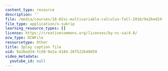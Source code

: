 ```yaml
---
content_type: resource
description: ''
file: /media/courses/18-02sc-multivariable-calculus-fall-2010/9a2bed24fcd99e2a418426f522b40d59_iYFogDTPlRo.srt
file_type: application/x-subrip
learning_resource_types: []
license: https://creativecommons.org/licenses/by-nc-sa/4.0/
ocw_type: OCWFile
resourcetype: Other
title: 3play caption file
uid: 9a2bed24-fcd9-9e2a-4184-26f522b40d59
video_metadata:
  youtube_id: null
---
```

